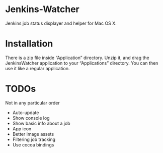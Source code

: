 Jenkins-Watcher
===============

Jenkins job status displayer and helper for Mac OS X.

# Installation

There is a zip file inside “Application” directory. Unzip it, and drag the JenkinsWatcher application to your “Applications” directory. You can then use it like a regular application.

# TODOs

Not in any particular order

- Auto-update
- Show console log
- Show basic info about a job
- App icon
- Better image assets
- Filtering job tracking
- Use cocoa bindings
